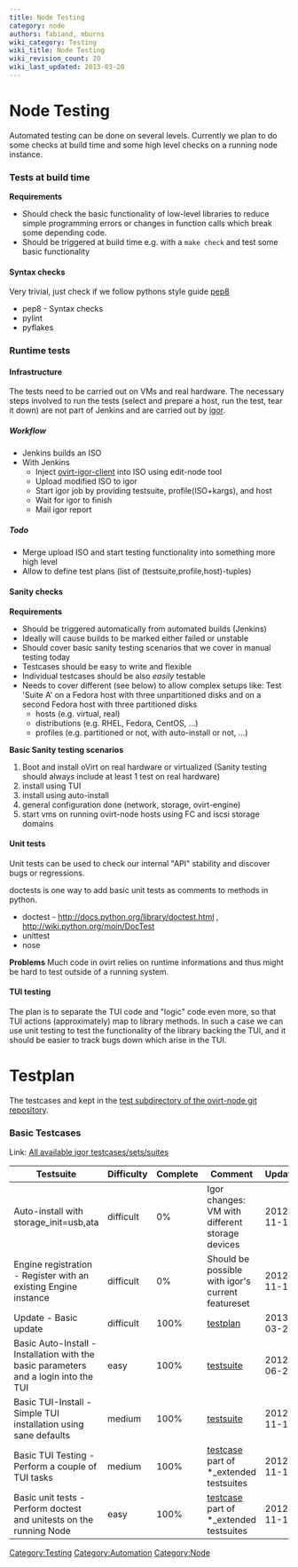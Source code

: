```yaml
---
title: Node Testing
category: node
authors: fabiand, mburns
wiki_category: Testing
wiki_title: Node Testing
wiki_revision_count: 20
wiki_last_updated: 2013-03-20
---
```


# Node Testing

Automated testing can be done on several levels. Currently we plan to do some checks at build time and some high level checks on a running node instance.

### Tests at build time

**Requirements**

*   Should check the basic functionality of low-level libraries to reduce simple programming errors or changes in function calls which break some depending code.
*   Should be triggered at build time e.g. with a `make check` and test some basic functionality

#### Syntax checks

Very trivial, just check if we follow pythons style guide [pep8](http://www.python.org/dev/peps/pep-0008/)

*   pep8 - Syntax checks
*   pylint
*   pyflakes

### Runtime tests

#### Infrastructure

The tests need to be carried out on VMs and real hardware. The necessary steps involved to run the tests (select and prepare a host, run the test, tear it down) are not part of Jenkins and are carried out by [igor](https://gitorious.org/ovirt/igord).

##### Workflow

*   Jenkins builds an ISO
*   With Jenkins
    -   Inject [ovirt-igor-client](https://gitorious.org/ovirt/ovirt-igor-client) into ISO using edit-node tool
    -   Upload modified ISO to igor
    -   Start igor job by providing testsuite, profile(ISO+kargs), and host
    -   Wait for igor to finish
    -   Mail igor report

##### Todo

*   Merge upload ISO and start testing functionality into something more high level
*   Allow to define test plans (list of (testsuite,profile,host)-tuples)

#### Sanity checks

**Requirements**

*   Should be triggered automatically from automated builds (Jenkins)
*   Ideally will cause builds to be marked either failed or unstable
*   Should cover basic sanity testing scenarios that we cover in manual testing today
*   Testcases should be easy to write and flexible
*   Individual testcases should be also *easily* testable
*   Needs to cover different (see below) to allow complex setups like: Test 'Suite A' on a Fedora host with three unpartitioned disks and on a second Fedora host with three partitioned disks
    -   hosts (e.g. virtual, real)
    -   distributions (e.g. RHEL, Fedora, CentOS, ...)
    -   profiles (e.g. partitioned or not, with auto-install or not, ...)

**Basic Sanity testing scenarios**

1.  Boot and install oVirt on real hardware or virtualized (Sanity testing should always include at least 1 test on real hardware)
2.  install using TUI
3.  install using auto-install
4.  general configuration done (network, storage, ovirt-engine)
5.  start vms on running ovirt-node hosts using FC and iscsi storage domains

#### Unit tests

Unit tests can be used to check our internal "API" stability and discover bugs or regressions.

doctests is one way to add basic unit tests as comments to methods in python.

*   doctest - <http://docs.python.org/library/doctest.html> , <http://wiki.python.org/moin/DocTest>
*   unittest
*   nose

**Problems** Much code in ovirt relies on runtime informations and thus might be hard to test outside of a running system.

#### TUI testing

The plan is to separate the TUI code and "logic" code even more, so that TUI actions (approximately) map to library methods. In such a case we can use unit testing to test the functionality of the library backing the TUI, and it should be easier to track bugs down which arise in the TUI.

# Testplan

The testcases and kept in the [test subdirectory of the ovirt-node git repository](http://gerrit.ovirt.org/gitweb?p=ovirt-node.git;a=tree;f=tests/igor;hb=HEAD).

### Basic Testcases

Link: [All available igor testcases/sets/suites](http://gerrit.ovirt.org/gitweb?p=ovirt-node.git;a=tree;f=tests/igor;hb=HEAD)

| Testsuite                                                                            | Difficulty | Complete | Comment                                                                                                                                               | Updated    |
|--------------------------------------------------------------------------------------|------------|----------|-------------------------------------------------------------------------------------------------------------------------------------------------------|------------|
| Auto-install with storage_init=usb,ata                                              | difficult  | 0%       | Igor changes: VM with different storage devices                                                                                                       | 2012-11-19 |
| Engine registration - Register with an existing Engine instance                      | difficult  | 0%       | Should be possible with igor's current featureset                                                                                                     | 2012-11-15 |
| Update - Basic update                                                                | difficult  | 100%     | [testplan](http://gerrit.ovirt.org/gitweb?p=ovirt-node.git;a=blob;f=tests/igor/plans/ai_upgrade.plan;hb=HEAD)                                         | 2013-03-20 |
| Basic Auto-Install - Installation with the basic parameters and a login into the TUI | easy       | 100%     | [testsuite](http://gerrit.ovirt.org/gitweb?p=ovirt-node.git;a=blob;f=tests/igor/suites/ai_basic.suite;hb=HEAD)                                        | 2012-06-20 |
| Basic TUI-Install - Simple TUI installation using sane defaults                      | medium     | 100%     | [testsuite](http://gerrit.ovirt.org/gitweb?p=ovirt-node.git;a=blob;f=tests/igor/suites/mi_basic.suite;hb=HEAD)                                        | 2012-11-15 |
| Basic TUI Testing - Perform a couple of TUI tasks                                    | medium     | 100%     | [testcase](http://gerrit.ovirt.org/gitweb?p=ovirt-node.git;a=blob;f=tests/igor/sets/tui/check_navigation.set;hb=HEAD) part of \*_extended testsuites | 2012-11-15 |
| Basic unit tests - Perform doctest and unitests on the running Node                  | easy       | 100%     | [testcase](http://gerrit.ovirt.org/gitweb?p=ovirt-node.git;a=blob;f=tests/igor/sets/python.set;hb=HEAD) part of \*_extended testsuites               | 2012-11-15 |

<Category:Testing> <Category:Automation> <Category:Node>
